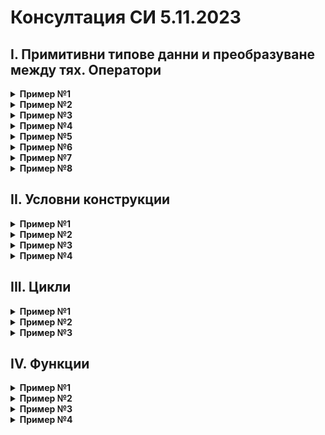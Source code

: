 # Консултация СИ 5.11.2023
## I. Примитивни типове данни и преобразуване между тях. Оператори 

<details>
<summary> <b>Пример №1</b> </summary>
  
Какво ще отпечата следният код?
```c++
#include <iostream>
int main()
{
    int a = 'A';
    std::cout << a << std::endl;
}
```
</details>
<details>
<summary> <b>Пример №2</b> </summary>
  
Какво ще отпечата следният код?
```c++
#include <iostream>
int main()
{
    char a = "A";
    std::cout << a << std::endl;
}
```
</details>

<details>
<summary> <b>Пример №3</b> </summary>
  
Какво ще отпечата следният код?
```c++
#include <iostream>
int main()
{
    int a = 65;
    bool b = !a;
    b += 2;
    char c = ++a;
    double d = (--a) / 2;
    int f = (a > 3);
    std::cout << b << " " << c << " " << d << " " << f << std::endl;
}
```
</details>

<details>
<summary> <b>Пример №4</b> </summary>
  
Какво ще отпечата следният код?
```c++
#include <iostream>
int main()
{
    int a = 1;
    int b = !!(a--);
    unsigned c = b == 1 ? b : !b;
    std::cout << c << std::endl;
}
```
</details>

<details>
<summary> <b>Пример №5</b> </summary>
  
Какво ще отпечата следният код?
```c++
#include <iostream>
int main()
{
    double a = 19.03;
    double b = 4.91;
    int c = a + b;
    double d = c / (2 * 1.0);
    std::cout << c << " " << d << std::endl;
}
```
</details>


<details>
<summary> <b>Пример №6</b> </summary>
  
Какво ще отпечата следният код?
```c++
#include <iostream>
int main()
{
    int n = 10;
    std::cout << ((n < 3) && (n / !n));
}
```
</details>

<details>
<summary> <b>Пример №7</b> </summary>
  
Какво ще отпечата следният код?
```c++
#include <iostream>
int main()
{
    double n = 10.0;
    std::cout << n / !n;
}
```
</details>

<details>
<summary> <b>Пример №8</b> </summary>
  
Какво ще отпечата следният код?
```c++
#include <iostream>
int a = 100;
int main()
{
    {
        int a = 10;
        {
            a += 5;
            ::a += 5;
            int a = 3;
            a += 2;
        }
        std::cout << a << std::endl;
    }
    std::cout << a << std::endl;
}
```
</details>

## II. Условни конструкции
<details>
<summary> <b>Пример №1</b> </summary>
  
Какво ще отпечата следният код?
```c++
#include <iostream>
int main()
{
    int a = 7;
    if(a = 0, 1, 2)
        std::cout << a << std::endl;
    else
        std::cout << 12 << std::endl;
}
```
</details>

<details>
<summary> <b>Пример №2</b> </summary>
  
Какво ще отпечата следният код?
```c++
#include <iostream>
int main()
{
    int a = 23;
    if(a += а -= 3)
        a++;
    std::cout << a;
}
```
</details>

<details>
<summary> <b>Пример №3</b> </summary>
  
Какво ще отпечата следният код?
```c++
#include <iostream>
int main()
{
    int a = 23;
    if(a == 3)
        --a++;
    std::cout << a;
}
```
</details>

<details>
<summary> <b>Пример №4</b> </summary>
  
Пренапишете кода със switch case конструкция.
```c++
#include <iostream>
int main()
{
      int a;
      cin >> a;
      if (a != 1) cout << “not one”;
      if ((a >= 2) && (a<=4)) cout << “between two and four”;
      if (a != 4) cout << “not four”;
}
```
</details>

## III. Цикли
<details>
<summary> <b>Пример №1</b> </summary>
  
Какво ще отпечата следният код?
```c++
#include <iostream>
int main()
{
    int a = 10;
    while (a != 0);
        std::cout << a-- << std::endl;
}
```
</details>
<details>
<summary> <b>Пример №2</b> </summary>
  
Какво ще отпечата следният код?
```c++
#include <iostream>
int main()
{
    for (int i = 10; i > 0; i--, std::cout << i % 2 << " " << std::endl);
}
```
</details>

<details>
<summary> <b>Пример №3</b> </summary>
  
Какво ще отпечата следният код?
```c++
#include <iostream>
int main()
{
  	int i = 6;
  	while (std::cout << i, ----i);
}
```
</details>

## IV. Функции
<details>
<summary> <b>Пример №1</b> </summary>
  
Какво ще отпечата следният код?
```c++
#include <iostream>
using namespace std;
int num = 10;
int fun(int num)
{
    cout << num;
    return num * 3;
}
int main() {
    int num = 10;
    fun(num);
    cout << num;
}
```
</details>
<details>
<summary> <b>Пример №2</b> </summary>
  
Какво ще отпечата следният код?
```c++
#include <iostream>
using namespace std;
int Sum(int a, int b, int c, int d = -5) {
    return a + b + c + d;
}

int main() {
    int num = 10;
    std::cout << Sum(num++, num + 10, ++num);
}
```
</details>

<details>
<summary> <b>Пример №3</b> </summary>
  
Кои функции няма да предизвикат двусмислица?
```c++
#include <iostream>
using namespace std;
void cout(char a) { std::cout << a; } //1

void cout(int a) { std::cout << a; } //2

void cout(char a, int b) { std::cout << a << '-' << b; } //3

void cout(double a, char b) { std::cout << b << '-' << a; } //4

void cout(bool a) { std::cout << a; } //5

void cout(char a, bool b, int c) { std::cout << a <<b << c; } //6

void cout(const int a) { std::cout << a; } //7

void cout(char a, unsigned b) { std::cout << a << '-' <<b; } //8

char cout(char a) { return a; } //9
```
</details>

<details>
<summary> <b>Пример №4</b> </summary>
  
Какво ще отпечата следният код?
```c++
#include <iostream>
using namespace std;

int f(int a = 15, int b = 12)
{
    return a + b;
}

int main() {
    cout << f() << endl;
    cout << f(1) << endl;
    cout << f(1, 2) << endl;
}

```
</details>
